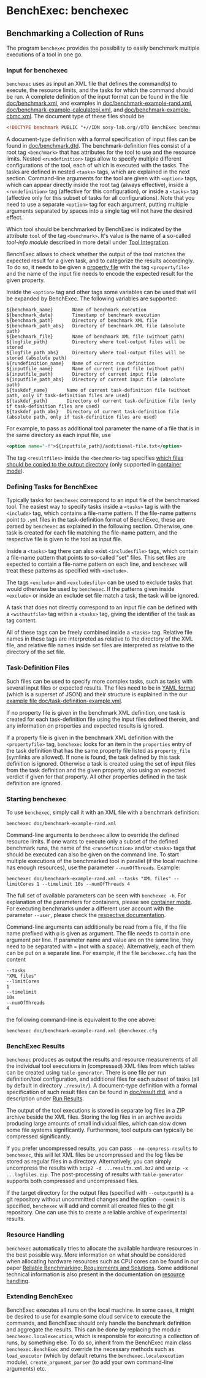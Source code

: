 # BenchExec: benchexec
## Benchmarking a Collection of Runs

The program `benchexec` provides the possibility to easily benchmark
multiple executions of a tool in one go.

### Input for benchexec
`benchexec` uses as input an XML file that defines the command(s) to execute,
the resource limits, and the tasks for which the command should be run.
A complete definition of the input format can be found in the file
[doc/benchmark.xml](benchmark.xml),
and examples in [doc/benchmark-example-rand.xml](benchmark-example-rand.xml),
[doc/benchmark-example-calculatepi.xml](benchmark-example-calculatepi.xml),
and [doc/benchmark-example-cbmc.xml](benchmark-example-cbmc.xml).
The document type of these files should be

```XML
<!DOCTYPE benchmark PUBLIC "+//IDN sosy-lab.org//DTD BenchExec benchmark 1.17//EN" "https://www.sosy-lab.org/benchexec/benchmark-1.17.dtd">
```

A document-type definition with a formal specification of input files can be found in
[doc/benchmark.dtd](benchmark.dtd).
The benchmark-definition files consist of a root tag `<benchmark>`
that has attributes for the tool to use and the resource limits.
Nested `<rundefinition>` tags allow to specify multiple different configurations of the tool,
each of which is executed with the tasks.
The tasks are defined in nested `<tasks>` tags,
which are explained in the next section.
Command-line arguments for the tool are given with `<option>` tags,
which can appear directly inside the root tag (always effective),
inside a `<rundefinition>` tag (affective for this configuration),
or inside a `<tasks>` tag (affective only for this subset of tasks for all configurations).
Note that you need to use a separate `<option>` tag for each argument,
putting multiple arguments separated by spaces into a single tag will not have the desired effect.

Which tool should be benchmarked by BenchExec is indicated by
the attribute `tool` of the tag `<benchmark>`.
It's value is the name of a so-called *tool-info module*
described in more detail under [Tool Integration](tool-integration.md).

BenchExec allows to check whether the output of the tool matches the expected result
for a given task, and to categorize the results accordingly.
To do so, it needs to be given a [property file](properties/INDEX.md)
with the tag `<propertyfile>`
and the name of the input file needs to encode the expected result
for the given property.

Inside the `<option>` tag and other tags some variables can be used
that will be expanded by BenchExec. The following variables are supported:

    ${benchmark_name}       Name of benchmark execution
    ${benchmark_date}       Timestamp of benchmark execution
    ${benchmark_path}       Directory of benchmark XML file
    ${benchmark_path_abs}   Directory of benchmark XML file (absolute path)
    ${benchmark_file}       Name of benchmark XML file (without path)
    ${logfile_path}         Directory where tool-output files will be stored
    ${logfile_path_abs}     Directory where tool-output files will be stored (absolute path)
    ${rundefinition_name}   Name of current run definition
    ${inputfile_name}       Name of current input file (without path)
    ${inputfile_path}       Directory of current input file
    ${inputfile_path_abs}   Directory of current input file (absolute path)
    ${taskdef_name}       Name of current task-definition file (without path, only if task-definition files are used)
    ${taskdef_path}       Directory of current task-definition file (only if task-definition files are used)
    ${taskdef_path_abs}   Directory of current task-definition file (absolute path, only if task-definition files are used)

For example, to pass as additional tool parameter the name of a file
that is in the same directory as each input file, use

```XML
<option name="-f">${inputfile_path}/additional-file.txt</option>
```

The tag `<resultfiles>` inside the `<benchmark>` tag specifies
[which files should be copied to the output directory](container.md#retrieving-result-files)
(only supported in [container mode](container.md)).

### Defining Tasks for BenchExec
Typically tasks for `benchexec` correspond to an input file of the benchmarked tool.
The easiest way to specify tasks inside a `<tasks>` tag is with the `<include>` tag,
which contains a file-name pattern.
If the file-name patterns point to `.yml` files in the task-definition format of BenchExec,
these are parsed by `benchexec` as explained in the following section.
Otherwise, one task is created for each file matching the file-name pattern,
and the respective file is given to the tool as input file.

Inside a `<tasks>` tag there can also exist `<includesfile>` tags,
which contain a file-name pattern that points to so-called "set" files.
This set files are expected to contain a file-name pattern on each line,
and `benchexec` will treat these patterns as specified with `<include>`.

The tags `<exclude>` and `<excludesfile>` can be used to exclude tasks
that would otherwise be used by `benchexec`.
If the patterns given inside `<exclude>` or inside an exclude set file match a task,
the task will be ignored.

A task that does not directly correspond to an input file can be defined
with a `<withoutfile>` tag within a `<tasks>` tag,
giving the identifier of the task as tag content.

All of these tags can be freely combined inside a `<tasks>` tag.
Relative file names in these tags are interpreted as relative to the directory of the XML file,
and relative file names inside set files are interpreted as relative to the directory of the set file.

### Task-Definition Files
Such files can be used to specify more complex tasks,
such as tasks with several input files or expected results.
The files need to be in [YAML format](http://yaml.org/) (which is a superset of JSON)
and their structure is explained in the our [example file doc/task-definition-example.yml](task-definition-example.yml).

If no property file is given in the benchmark XML definition,
one task is created for each task-definition file using the input files defined therein,
and any information on properties and expected results is ignored.

If a property file is given in the benchmark XML definition with the `<propertyfile>` tag,
`benchexec` looks for an item in the `properties` entry of the task definition
that has the same property file listed as `property_file` (symlinks are allowed).
If none is found, the task defined by this task definition is ignored.
Otherwise a task is created using the set of input files from the task definition
and the given property, also using an expected verdict if given for that property.
All other properties defined in the task definition are ignored.

### Starting benchexec
To use `benchexec`, simply call it with an XML file with a benchmark definition:

    benchexec doc/benchmark-example-rand.xml

Command-line arguments to `benchexec` allow to override the defined resource limits.
If one wants to execute only a subset of the defined benchmark runs,
the name of the `<rundefinition>` and/or `<tasks>` tags
that should be executed can also be given on the command line.
To start multiple executions of the benchmarked tool in parallel
(if the local machine has enough resources),
use the parameter `--numOfThreads`.
Example:

    benchexec doc/benchmark-example-rand.xml --tasks "XML files" --limitCores 1 --timelimit 10s --numOfThreads 4

The full set of available parameters can be seen with `benchexec -h`.
For explanation of the parameters for containers, please see [container mode](container.md).
For executing benchmarks under a different user account with the parameter `--user`,
please check the [respective documentation](separate-user.md).

Command-line arguments can additionally be read from a file,
if the file name prefixed with `@` is given as argument.
The file needs to contain one argument per line.
If parameter name and value are on the same line,
they need to be separated with `=` (not with a space).
Alternatively, each of them can be put on a separate line.
For example, if the file `benchexec.cfg` has the content

    --tasks
    "XML files"
    --limitCores
    1
    --timelimit
    10s
    --numOfThreads
    4

the following command-line is equivalent to the one above:

    benchexec doc/benchmark-example-rand.xml @benchexec.cfg

### BenchExec Results
`benchexec` produces as output the results and resource measurements
of all the individual tool executions in (compressed) XML files
from which tables can be created using `table-generator`.
There is one file per run definition/tool configuration,
and additional files for each subset of tasks
(all by default in directory `./result/`).
A document-type definition with a formal specification of such result files can be found in
[doc/result.dtd](result.dtd), and a description under [Run Results](run-results.md).

The output of the tool executions is stored in separate log files
in a ZIP archive beside the XML files.
Storing the log files in an archive avoids producing large amounts of small individual files,
which can slow down some file systems significantly.
Furthermore, tool outputs can typically be compressed significantly.

If you prefer uncompressed results, you can pass `--no-compress-results` to `benchexec`,
this will let XML files be uncompressed and the log files be stored as regular files in a directory.
Alternatively, you can simply uncompress the results with `bzip2 -d ...results.xml.bz2`
and `unzip -x ...logfiles.zip`.
The post-processing of results with `table-generator` supports both compressed and uncompressed files.

If the target directory for the output files (specified with `--outputpath`)
is a git repository without uncommitted changes and the option `--commit`
is specified, `benchexec` will add and commit all created files to the git repository.
One can use this to create a reliable archive of experimental results.


### Resource Handling
`benchexec` automatically tries to allocate the available hardware resources
in the best possible way.
More information on what should be considered when allocating hardware resources such as CPU cores
can be found in our paper
[Reliable Benchmarking: Requirements and Solutions](https://www.sosy-lab.org/~dbeyer/Publications/2017-STTT.Reliable_Benchmarking_Requirements_and_Solutions.pdf).
Some additional technical information is also present in the documentation on [resource handling](resources.md).


### Extending BenchExec
BenchExec executes all runs on the local machine.
In some cases, it might be desired to use for example some cloud service
to execute the commands, and BenchExec should only handle the benchmark definition
and aggregate the results.
This can be done by replacing the module `benchexec.localexecution`,
which is responsible for executing a collection of runs, by something else.
To do so, inherit from the BenchExec main class `benchexec.BenchExec`
and override the necessary methods such as `load_executor`
(which by default returns the `benchexec.localexecution` module),
`create_argument_parser` (to add your own command-line arguments) etc.
